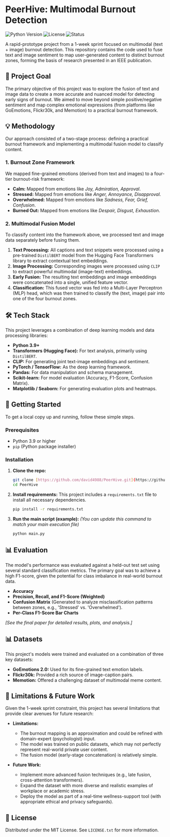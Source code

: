 # PeerHive: Multimodal Burnout Detection

![Python Version](https://img.shields.io/badge/python-3.9%2B-blue.svg)
![License](https://img.shields.io/badge/license-MIT-green.svg)
![Status](https://img.shields.io/badge/status-archived-red.svg)

A rapid-prototype project from a 1-week sprint focused on multimodal (text + image) burnout detection. This repository contains the code used to fuse text and image sentiment to map user-generated content to distinct burnout zones, forming the basis of research presented in an IEEE publication.

## 🚀 Project Goal

The primary objective of this project was to explore the fusion of text and image data to create a more accurate and nuanced model for detecting early signs of burnout. We aimed to move beyond simple positive/negative sentiment and map complex emotional expressions (from platforms like GoEmotions, Flickr30k, and Memotion) to a practical burnout framework.

## 💡 Methodology

Our approach consisted of a two-stage process: defining a practical burnout framework and implementing a multimodal fusion model to classify content.

### 1. Burnout Zone Framework

We mapped fine-grained emotions (derived from text and images) to a four-tier burnout-risk framework:

* **Calm:** Mapped from emotions like *Joy, Admiration, Approval*.
* **Stressed:** Mapped from emotions like *Anger, Annoyance, Disapproval*.
* **Overwhelmed:** Mapped from emotions like *Sadness, Fear, Grief, Confusion*.
* **Burned Out:** Mapped from emotions like *Despair, Disgust, Exhaustion*.

### 2. Multimodal Fusion Model

To classify content into the framework above, we processed text and image data separately before fusing them.

1.  **Text Processing:** All captions and text snippets were processed using a pre-trained `DistilBERT` model from the Hugging Face Transformers library to extract contextual text embeddings.
2.  **Image Processing:** Corresponding images were processed using `CLIP` to extract powerful multimodal (image-text) embeddings.
3.  **Early Fusion:** The resulting text embeddings and image embeddings were concatenated into a single, unified feature vector.
4.  **Classification:** This fused vector was fed into a Multi-Layer Perceptron (MLP) head, which was then trained to classify the (text, image) pair into one of the four burnout zones.

## 🛠️ Tech Stack

This project leverages a combination of deep learning models and data processing libraries:

* **Python 3.9+**
* **Transformers (Hugging Face):** For text analysis, primarily using `DistilBERT`.
* **CLIP:** For generating joint text-image embeddings and sentiment.
* **PyTorch / TensorFlow:** As the deep learning framework.
* **Pandas:** For data manipulation and schema management.
* **Scikit-learn:** For model evaluation (Accuracy, F1-Score, Confusion Matrix).
* **Matplotlib / Seaborn:** For generating evaluation plots and heatmaps.

## 🏁 Getting Started

To get a local copy up and running, follow these simple steps.

### Prerequisites

* Python 3.9 or higher
* `pip` (Python package installer)

### Installation

1.  **Clone the repo:**
    ```sh
    git clone [https://github.com/david4988/PeerHive.git](https://github.com/david4988/PeerHive.git)
    cd PeerHive
    ```

2.  **Install requirements:**
    This project includes a `requirements.txt` file to install all necessary dependencies.
    ```sh
    pip install -r requirements.txt
    ```

3.  **Run the main script (example):**
    *(You can update this command to match your main execution file)*
    ```sh
    python main.py
    ```

## 📊 Evaluation

The model's performance was evaluated against a held-out test set using several standard classification metrics. The primary goal was to achieve a high F1-score, given the potential for class imbalance in real-world burnout data.

* **Accuracy**
* **Precision, Recall, and F1-Score (Weighted)**
* **Confusion Matrix** (Generated to analyze misclassification patterns between zones, e.g., 'Stressed' vs. 'Overwhelmed').
* **Per-Class F1-Score Bar Charts**

*[See the final paper for detailed results, plots, and analysis.]*

## 📊 Datasets

This project's models were trained and evaluated on a combination of three key datasets:
* **GoEmotions 2.0:** Used for its fine-grained text emotion labels.
* **Flickr30k:** Provided a rich source of image-caption pairs.
* **Memotion:** Offered a challenging dataset of multimodal meme content.

## 🚧 Limitations & Future Work

Given the 1-week sprint constraint, this project has several limitations that provide clear avenues for future research:

* **Limitations:**
    * The burnout mapping is an approximation and could be refined with domain-expert (psychologist) input.
    * The model was trained on public datasets, which may not perfectly represent real-world private user content.
    * The fusion model (early-stage concatenation) is relatively simple.

* **Future Work:**
    * Implement more advanced fusion techniques (e.g., late fusion, cross-attention transformers).
    * Expand the dataset with more diverse and realistic examples of workplace or academic stress.
    * Deploy the model as part of a real-time wellness-support tool (with appropriate ethical and privacy safeguards).

## 📄 License

Distributed under the MIT License. See `LICENSE.txt` for more information.
